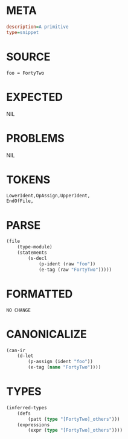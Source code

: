 # META
~~~ini
description=A primitive
type=snippet
~~~
# SOURCE
~~~roc
foo = FortyTwo
~~~
# EXPECTED
NIL
# PROBLEMS
NIL
# TOKENS
~~~zig
LowerIdent,OpAssign,UpperIdent,
EndOfFile,
~~~
# PARSE
~~~clojure
(file
	(type-module)
	(statements
		(s-decl
			(p-ident (raw "foo"))
			(e-tag (raw "FortyTwo")))))
~~~
# FORMATTED
~~~roc
NO CHANGE
~~~
# CANONICALIZE
~~~clojure
(can-ir
	(d-let
		(p-assign (ident "foo"))
		(e-tag (name "FortyTwo"))))
~~~
# TYPES
~~~clojure
(inferred-types
	(defs
		(patt (type "[FortyTwo]_others")))
	(expressions
		(expr (type "[FortyTwo]_others"))))
~~~
